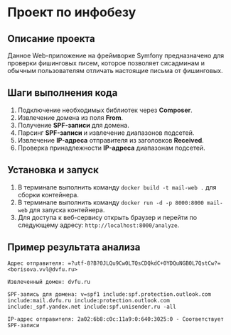 # Проект по инфобезу

## Описание проекта
Данное Web-приложение на фреймворке Symfony предназначено для проверки фишинговых писем, которое позволяет сисадминам и обычным пользователям отличать настоящие письма от фишинговых.

## Шаги выполнения кода
1.	Подключение необходимых библиотек через **Composer**.
2.	Извлечение домена из поля **From**.
3.	Получение **SPF-записи** для домена.
4.	Парсинг **SPF-записи** и извлечение диапазонов подсетей.
5.  Извлечение **IP-адреса** отправителя из заголовков **Received**.
6.  Проверка принадлежности **IP-адреса** диапазонам подсетей.

## Установка и запуск
1.	В терминале выполнить команду `docker build -t mail-web .` для сборки контейнера.
2.	В терминале выполнить команду `docker run -d -p 8000:8000 mail-web` для запуска контейнера.
3.  Для доступа к веб-сервису открыть браузер и перейти по следующему адресу: `http://localhost:8000/analyze`.

## Пример результата анализа
```
Адрес отправителя: =?utf-8?B?0JLQu9Cw0LTQsCDQkdC+0YDQuNGB0L7QstCw?= <borisova.vvl@dvfu.ru>

Извлеченный домен: dvfu.ru

SPF-запись для домена: v=spf1 include:spf.protection.outlook.com include:mail.dvfu.ru include:protection.outlook.com include:_spf.yandex.net include:spf.unisender.ru -all

IP-адрес отправителя: 2a02:6b8:c0c:11a9:0:640:3025:0 - Соответствует SPF-записи
```